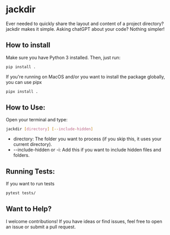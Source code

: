 # jackdir

Ever needed to quickly share the layout and content of a project directory? jackdir makes it simple.
Asking chatGPT about your code? Nothing simpler!


## How to install

Make sure you have Python 3 installed. Then, just run:

```bash
pip install .
```

If you're running on MacOS and/or you want to install the package globally, you can use pipx

```bash
pipx install .
```

## How to Use:
Open your terminal and type:

```bash
jackdir [directory] [--include-hidden]
```

- directory: The folder you want to process (if you skip this, it uses your current directory).
- --include-hidden or -i: Add this if you want to include hidden files and folders.

## Running Tests:

If you want to run tests

```bash
pytest tests/
```

## Want to Help?

I welcome contributions! If you have ideas or find issues, feel free to open an issue or submit a pull request.